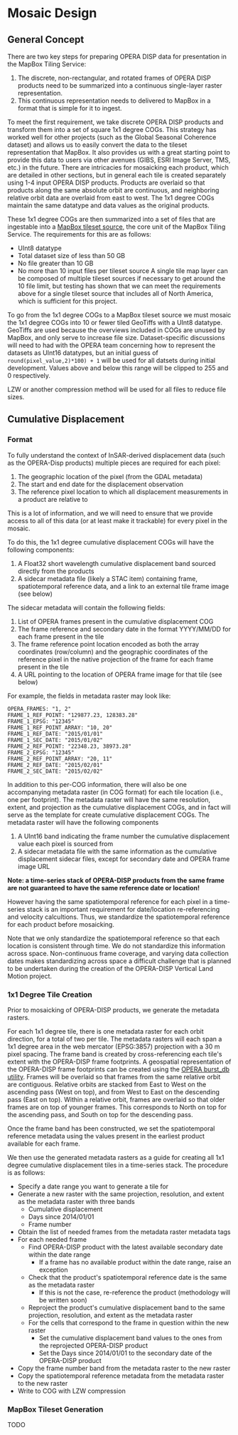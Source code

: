 # Mosaic Design
## General Concept
There are two key steps for preparing OPERA DISP data for presentation in the MapBox Tiling Service:

1. The discrete, non-rectangular, and rotated frames of OPERA DISP products need to be summarized into a continuous single-layer raster representation.
2. This continuous representation needs to delivered to MapBox in a format that is simple for it to ingest.

To meet the first requirement, we take discrete OPERA DISP products and transform them into a set of square 1x1 degree COGs. This strategy has worked well for other projects (such as the Global Seasonal Coherence dataset) and allows us to easily convert the data to the tileset representation that MapBox. It also provides us with a great starting point to provide this data to users via other avenues (GIBS, ESRI Image Server, TMS, etc.) in the future. There are intricacies for mosaicking each product, which are detailed in other sections, but in general each tile is created separately using 1-4 input OPERA DISP products. Products are overlaid so that products along the same absolute orbit are continuous, and neighboring relative orbit data are overlaid from east to west. The 1x1 degree COGs maintain the same datatype and data values as the original products.

These 1x1 degree COGs are then summarized into a set of files that are ingestable into a [MapBox tileset source](https://docs.mapbox.com/mapbox-tiling-service/guides/tileset-sources/), the core unit of the MapBox Tiling Service. The requirements for this are as follows:
- UInt8 datatype
- Total dataset size of less than 50 GB
- No file greater than 10 GB
- No more than 10 input files per tileset source
A single tile map layer can be composed of multiple tileset sources if necessary to get around the 10 file limit, but testing has shown that we can meet the requirements above for a single tileset source that includes all of North America, which is sufficient for this project.

To go from the 1x1 degree COGs to a MapBox tileset source we must mosaic the 1x1 degree COGs into 10 or fewer tiled GeoTiffs with a UInt8 datatype. GeoTiffs are used because the overviews included in COGs are unused by MapBox, and only serve to increase file size. Dataset-specific discussions will need to had with the OPERA team concerning how to represent the datasets as UInt16 datatypes, but an initial guess of `round(pixel_value,2)*100) + 1` will be used for all datsets during initial development. Values above and below this range will be clipped to 255 and 0 respectively.

LZW or another compression method will be used for all files to reduce file sizes.

## Cumulative Displacement
### Format
To fully understand the context of InSAR-derived displacement data (such as the OPERA-Disp products) multiple pieces are required for each pixel:

1. The geographic location of the pixel (from the GDAL metadata)
2. The start and end date for the displacement observation
3. The reference pixel location to which all displacement measurements in a product are relative to

This is a lot of information, and we will need to ensure that we provide access to all of this data (or at least make it trackable) for every pixel in the mosaic.

To do this, the 1x1 degree cumulative displacement COGs will have the following components:
1. A Float32 short wavelength cumulative displacement band sourced directly from the products
2. A sidecar metadata file (likely a STAC item) containing frame, spatiotemporal reference data, and a link to an external tile frame image (see below)

The sidecar metadata will contain the following fields:
1. List of OPERA frames present in the cumulative displacement COG
2. The frame reference and secondary date in the format YYYY/MM/DD for each frame present in the tile
3. The frame reference point location encoded as both the array coordinates (row/column) and the geographic coordinates of the reference pixel in the native projection of the frame for each frame present in the tile
4. A URL pointing to the location of OPERA frame image for that tile (see below)

For example, the fields in metadata raster may look like:
```
OPERA_FRAMES: "1, 2"
FRAME_1_REF_POINT: "129877.23, 128383.28"
FRAME_1_EPSG: "12345"
FRAME_1_REF_POINT_ARRAY: "10, 20"
FRAME_1_REF_DATE: "2015/01/01"
FRAME_1_SEC_DATE: "2015/01/02"
FRAME_2_REF_POINT: "22348.23, 38973.28"
FRAME_2_EPSG: "12345"
FRAME_2_REF_POINT_ARRAY: "20, 11"
FRAME_2_REF_DATE: "2015/02/01"
FRAME_2_SEC_DATE: "2015/02/02"
```

In addition to this per-COG information, there will also be one accompanying metadata raster (in COG format) for each tile location (i.e., one per footprint). The metadata raster will have the same resolution, extent, and projection as the cumulative displacement COGs, and in fact will serve as the template for create cumulative displacement COGs. The metadata raster will have the following components
1. A UInt16 band indicating the frame number the cumulative displacement value each pixel is sourced from
2. A sidecar metadata file with the same information as the cumulative displacement sidecar files, except for secondary date and OPERA frame image URL

**Note: a time-series stack of OPERA-DISP products from the same frame are not guaranteed to have the same reference date or location!**

However having the same spatiotemporal reference for each pixel in a time-series stack is an important requirement for date/location re-referencing and velocity calcultions. Thus, we standardize the spatiotemporal reference for each product before mosaicking. 

Note that we only standardize the spatiotemporal reference so that each location is consistent through time. We do not standardize this information across space. Non-continuous frame coverage, and varying data collection dates makes standardizing across space a difficult challenge that is planned to be undertaken during the creation of the OPERA-DISP Vertical Land Motion project.

### 1x1 Degree Tile Creation
Prior to mosaicking of OPERA-DISP products, we generate the metadata rasters.

For each 1x1 degree tile, there is one metadata raster for each orbit direction, for a total of two per tile. The metadata rasters will each span a 1x1 degree area in the web mercator (EPSG:3857) projection with a 30 m pixel spacing. The frame band is created by cross-referencing each tile's extent with the OPERA-DISP frame footprints. A geospatial representation of the OPERA-DISP frame footprints can be created using the [OPERA burst_db utility](https://github.com/opera-adt/burst_db). Frames will be overlaid so that frames from the same relative orbit are contiguous. Relative orbits are stacked from East to West on the ascending pass (West on top), and from West to East on the descending pass (East on top). Within a relative orbit, frames are overlaid so that older frames are on top of younger frames. This corresponds to North on top for the ascending pass, and South on top for the descending pass.

Once the frame band has been constructed, we set the spatiotemporal reference metadata using the values present in the earliest product available for each frame.

We then use the generated metadata rasters as a guide for creating all 1x1 degree cumulative displacement tiles in a time-series stack. The procedure is as follows:

- Specify a date range you want to generate a tile for
- Generate a new raster with the same projection, resolution, and extent as the metadata raster with three bands
    - Cumulative displacement
    - Days since 2014/01/01
    - Frame number
- Obtain the list of needed frames from the metadata raster metadata tags
- For each needed frame
    - Find OPERA-DISP product with the latest available secondary date within the date range
        - If a frame has no available product within the date range, raise an exception
    - Check that the product's spatiotemporal reference date is the same as the metadata raster
        - If this is not the case, re-reference the product (methodology will be written soon)
    - Reproject the product's cumulative displacement band to the same projection, resolution, and extent as the metadata raster
    - For the cells that correspond to the frame in question within the new raster
        - Set the cumulative displacement band values to the ones from the reprojected OPERA-DISP product
        - Set the Days since 2014/01/01 to the secondary date of the OPERA-DISP product
- Copy the frame number band from the metadata raster to the new raster
- Copy the spatiotemporal reference metadata from the metadata raster to the new raster
- Write to COG with LZW compression

### MapBox Tileset Generation
TODO

